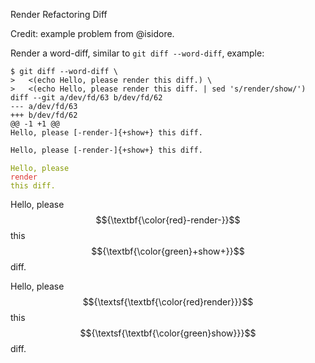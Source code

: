 Render Refactoring Diff

Credit: example problem from @isidore.

Render a word-diff, similar to `git diff --word-diff`, example:

```shell
$ git diff --word-diff \
>   <(echo Hello, please render this diff.) \
>   <(echo Hello, please render this diff. | sed 's/render/show/')
diff --git a/dev/fd/63 b/dev/fd/62
--- a/dev/fd/63
+++ b/dev/fd/62
@@ -1 +1 @@
Hello, please [-render-]{+show+} this diff.
```

```diff
Hello, please [-render-]{+show+} this diff.
```

<code style="color: #859900;">Hello, please </code><code style="color: #dc322f;">render</code><code style="color: #859900;"> this diff.</code>

Hello, please $${\textbf{\color{red}-render-}}$$ this $${\textbf{\color{green}+show+}}$$ diff.

Hello, please $${\textsf{\textbf{\color{red}render}}}$$ this $${\textsf{\textbf{\color{green}show}}}$$ diff.


